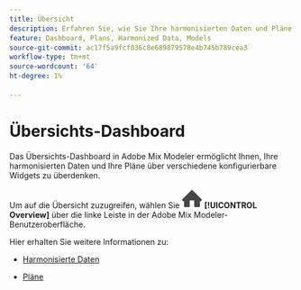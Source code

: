```yaml
---
title: Übersicht
description: Erfahren Sie, wie Sie Ihre harmonisierten Daten und Pläne im Adobe Mix Modeler überdenken.
feature: Dashboard, Plans, Harmonized Data, Models
source-git-commit: ac17f5a9fcf036c8e689879578e4b745b789cea3
workflow-type: tm+mt
source-wordcount: '64'
ht-degree: 1%

---
```



# Übersichts-Dashboard


Das Übersichts-Dashboard in Adobe Mix Modeler ermöglicht Ihnen, Ihre harmonisierten Daten und Ihre Pläne über verschiedene konfigurierbare Widgets zu überdenken.

Um auf die Übersicht zuzugreifen, wählen Sie ![Startseite](../assets/icons/Home.svg) **[!UICONTROL Overview]** über die linke Leiste in der Adobe Mix Modeler-Benutzeroberfläche.

Hier erhalten Sie weitere Informationen zu:

* [Harmonisierte Daten](harmonized-data.md)

* [Pläne](plans.md)

